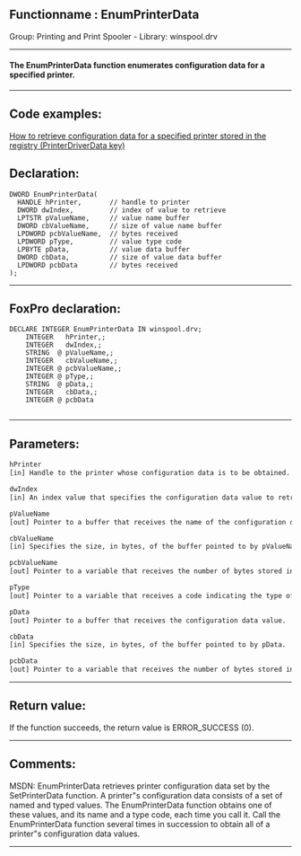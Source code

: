<link rel="stylesheet" type="text/css" href="../../css/win32api.css">  
<link rel="stylesheet" href="https://cdnjs.cloudflare.com/ajax/libs/font-awesome/4.7.0/css/font-awesome.min.css">

## Functionname : EnumPrinterData
Group: Printing and Print Spooler - Library: winspool.drv    
***  


#### The EnumPrinterData function enumerates configuration data for a specified printer. 
***  


## Code examples:
[How to retrieve configuration data for a specified printer stored in the registry (PrinterDriverData key)](../../samples/sample_369.md)  

## Declaration:
```foxpro  
DWORD EnumPrinterData(
  HANDLE hPrinter,       // handle to printer
  DWORD dwIndex,         // index of value to retrieve
  LPTSTR pValueName,     // value name buffer
  DWORD cbValueName,     // size of value name buffer
  LPDWORD pcbValueName,  // bytes received
  LPDWORD pType,         // value type code
  LPBYTE pData,          // value data buffer
  DWORD cbData,          // size of value data buffer
  LPDWORD pcbData        // bytes received
);  
```  
***  


## FoxPro declaration:
```foxpro  
DECLARE INTEGER EnumPrinterData IN winspool.drv;
	INTEGER   hPrinter,;
	INTEGER   dwIndex,;
	STRING  @ pValueName,;
	INTEGER   cbValueName,;
	INTEGER @ pcbValueName,;
	INTEGER @ pType,;
	STRING  @ pData,;
	INTEGER   cbData,;
	INTEGER @ pcbData
  
```  
***  


## Parameters:
```txt  
hPrinter
[in] Handle to the printer whose configuration data is to be obtained.

dwIndex
[in] An index value that specifies the configuration data value to retrieve.

pValueName
[out] Pointer to a buffer that receives the name of the configuration data value.

cbValueName
[in] Specifies the size, in bytes, of the buffer pointed to by pValueName.

pcbValueName
[out] Pointer to a variable that receives the number of bytes stored into the buffer pointed to by pValueName.

pType
[out] Pointer to a variable that receives a code indicating the type of data stored in the specified value.

pData
[out] Pointer to a buffer that receives the configuration data value.

cbData
[in] Specifies the size, in bytes, of the buffer pointed to by pData.

pcbData
[out] Pointer to a variable that receives the number of bytes stored into the buffer pointed to by pData.  
```  
***  


## Return value:
If the function succeeds, the return value is ERROR_SUCCESS (0).  
***  


## Comments:
MSDN: EnumPrinterData retrieves printer configuration data set by the SetPrinterData function. A printer"s configuration data consists of a set of named and typed values. The EnumPrinterData function obtains one of these values, and its name and a type code, each time you call it. Call the EnumPrinterData function several times in succession to obtain all of a printer"s configuration data values.   
  
***  

